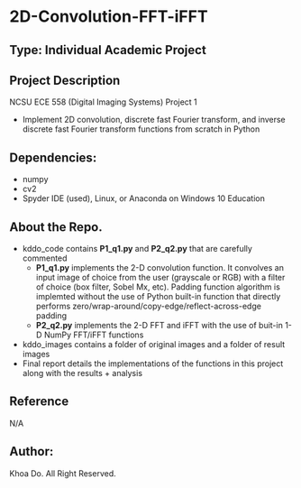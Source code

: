 # 2D-Convolution-FFT-iFFT

## Type: Individual Academic Project

## Project Description
NCSU ECE 558 (Digital Imaging Systems) Project 1
  - Implement 2D convolution, discrete fast Fourier transform, and inverse discrete fast Fourier transform functions from scratch in Python

## Dependencies:
  - numpy
  - cv2
  - Spyder IDE (used), Linux, or Anaconda on Windows 10 Education
  
## About the Repo.
  - kddo_code contains **P1_q1.py** and **P2_q2.py** that are carefully commented 
    - **P1_q1.py** implements the 2-D convolution function.  It convolves an input image of choice from the user (grayscale or RGB) with a filter of choice (box filter, Sobel Mx, etc). Padding function algorithm is implemted without the use of Python built-in function that directly performs zero/wrap-around/copy-edge/reflect-across-edge padding
    - **P2_q2.py** implements the 2-D FFT and iFFT with the use of buit-in 1-D NumPy FFT/iFFT functions
  - kddo_images contains a folder of original images and a folder of result images
  - Final report details the implementations of the functions in this project along with the results + analysis

## Reference
N/A

## Author:
Khoa Do. All Right Reserved.
